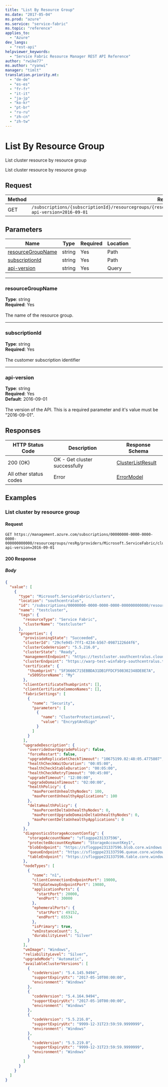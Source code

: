 ```yaml
---
title: "List By Resource Group"
ms.date: "2017-05-04"
ms.prod: "azure"
ms.service: "service-fabric"
ms.topic: "reference"
applies_to: 
  - "Azure"
dev_langs: 
  - "rest-api"
helpviewer_keywords: 
  - "Service Fabric Resource Manager REST API Reference"
author: "rwike77"
ms.author: "ryanwi"
manager: "timlt"
translation.priority.mt: 
  - "de-de"
  - "es-es"
  - "fr-fr"
  - "it-it"
  - "ja-jp"
  - "ko-kr"
  - "pt-br"
  - "ru-ru"
  - "zh-cn"
  - "zh-tw"
---
```

# List By Resource Group
List cluster resource by resource group

List cluster resource by resource group


## Request
| Method | Request URI |
| ------ | ----------- |
| GET | `/subscriptions/{subscriptionId}/resourcegroups/{resourceGroupName}/providers/Microsoft.ServiceFabric/clusters?api-version=2016-09-01` |


## Parameters
| Name | Type | Required | Location |
| --- | --- | --- | --- |
| [resourceGroupName](#resourcegroupname) | string | Yes | Path |
| [subscriptionId](#subscriptionid) | string | Yes | Path |
| [api-version](#api-version) | string | Yes | Query |

____
### resourceGroupName
__Type__: string <br/>
__Required__: Yes<br/>
<br/>
The name of the resource group.

____
### subscriptionId
__Type__: string <br/>
__Required__: Yes<br/>
<br/>
The customer subscription identifier

____
### api-version
__Type__: string <br/>
__Required__: Yes<br/>
__Default__: 2016-09-01 <br/>
<br/>
The version of the API. This is a required parameter and it's value must be "2016-09-01".

## Responses

| HTTP Status Code | Description | Response Schema |
| --- | --- | --- |
| 200 (OK) | OK - Get cluster  successfully<br/> | [ClusterListResult](sfrp-model-clusterlistresult.md) |
| All other status codes | Error<br/> | [ErrorModel](sfrp-model-errormodel.md) |

## Examples

### List cluster by resource group

#### Request
```
GET https://management.azure.com/subscriptions/00000000-0000-0000-0000-000000000000/resourcegroups/resRg/providers/Microsoft.ServiceFabric/clusters?api-version=2016-09-01
```

#### 200 Response
##### Body
```json
{
  "value": [
    {
      "type": "Microsoft.ServiceFabric/clusters",
      "location": "southcentralus",
      "id": "/subscriptions/00000000-0000-0000-0000-000000000000/resourcegroups/psrg1/providers/Microsoft.ServiceFabric/clusters/testcluster",
      "name": "testcluster",
      "tags": {
        "resourceType": "Service Fabric",
        "clusterName": "testcluster"
      },
      "properties": {
        "provisioningState": "Succeeded",
        "clusterId": "29cfe945-7ff1-4234-b567-09871226d4f6",
        "clusterCodeVersion": "5.5.216.0",
        "clusterState": "Ready",
        "managementEndpoint": "https://testcluster.southcentralus.cloudapp.azure.com:19080",
        "clusterEndpoint": "https://warp-test-winfabrp-southcentralus.trafficmanager.net/runtime/clusters/29cfe945-7ff1-4234-b567-09871226d4f6",
        "certificate": {
          "thumbprint": "5F3660C715EBBDA31DB1FFDCF508302348DE8E7A",
          "x509StoreName": "My"
        },
        "clientCertificateThumbprints": [],
        "clientCertificateCommonNames": [],
        "fabricSettings": [
          {
            "name": "Security",
            "parameters": [
              {
                "name": "ClusterProtectionLevel",
                "value": "EncryptAndSign"
              }
            ]
          }
        ],
        "upgradeDescription": {
          "overrideUserUpgradePolicy": false,
          "forceRestart": false,
          "upgradeReplicaSetCheckTimeout": "10675199.02:48:05.4775807",
          "healthCheckWaitDuration": "00:05:00",
          "healthCheckStableDuration": "00:05:00",
          "healthCheckRetryTimeout": "00:45:00",
          "upgradeTimeout": "12:00:00",
          "upgradeDomainTimeout": "02:00:00",
          "healthPolicy": {
            "maxPercentUnhealthyNodes": 100,
            "maxPercentUnhealthyApplications": 100
          },
          "deltaHealthPolicy": {
            "maxPercentDeltaUnhealthyNodes": 0,
            "maxPercentUpgradeDomainDeltaUnhealthyNodes": 0,
            "maxPercentDeltaUnhealthyApplications": 0
          }
        },
        "diagnosticsStorageAccountConfig": {
          "storageAccountName": "sflogppe231337596",
          "protectedAccountKeyName": "StorageAccountKey1",
          "blobEndpoint": "https://sflogppe231337596.blob.core.windows.net/",
          "queueEndpoint": "https://sflogppe231337596.queue.core.windows.net/",
          "tableEndpoint": "https://sflogppe231337596.table.core.windows.net/"
        },
        "nodeTypes": [
          {
            "name": "n1",
            "clientConnectionEndpointPort": 19000,
            "httpGatewayEndpointPort": 19080,
            "applicationPorts": {
              "startPort": 20000,
              "endPort": 30000
            },
            "ephemeralPorts": {
              "startPort": 49152,
              "endPort": 65534
            },
            "isPrimary": true,
            "vmInstanceCount": 5,
            "durabilityLevel": "Silver"
          }
        ],
        "vmImage": "Windows",
        "reliabilityLevel": "Silver",
        "upgradeMode": "Automatic",
        "availableClusterVersions": [
          {
            "codeVersion": "5.4.145.9494",
            "supportExpiryUtc": "2017-05-10T00:00:00",
            "environment": "Windows"
          },
          {
            "codeVersion": "5.4.164.9494",
            "supportExpiryUtc": "2017-05-10T00:00:00",
            "environment": "Windows"
          },
          {
            "codeVersion": "5.5.216.0",
            "supportExpiryUtc": "9999-12-31T23:59:59.9999999",
            "environment": "Windows"
          },
          {
            "codeVersion": "5.5.219.0",
            "supportExpiryUtc": "9999-12-31T23:59:59.9999999",
            "environment": "Windows"
          }
        ]
      }
    }
  ]
}
```

